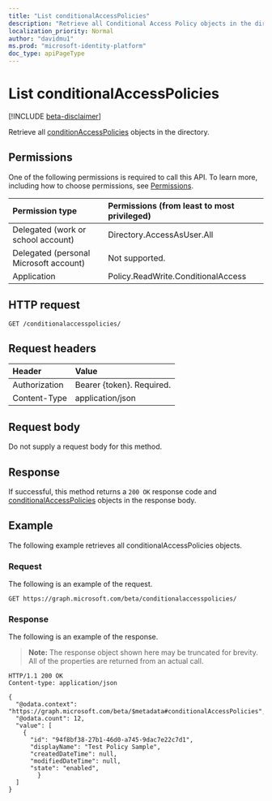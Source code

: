 ```yaml
---
title: "List conditionalAccessPolicies"
description: "Retrieve all Conditional Access Policy objects in the directory."
localization_priority: Normal
author: "davidmu1"
ms.prod: "microsoft-identity-platform"
doc_type: apiPageType
---
```


# List conditionalAccessPolicies

[!INCLUDE [beta-disclaimer](../../includes/beta-disclaimer.md)]

Retrieve all [conditionAccessPolicies](../resources/ConditionalAccessPolicies.md) objects in the directory.

## Permissions

One of the following permissions is required to call this API. To learn more, including how to choose permissions, see [Permissions](/graph/permissions-reference).

|Permission type | Permissions (from least to most privileged) |
|:-------------- |:------------------------------------------- |
| Delegated (work or school account) | Directory.AccessAsUser.All	|
| Delegated (personal Microsoft account) | Not supported. |
| Application | Policy.ReadWrite.ConditionalAccess |

## HTTP request

<!-- { "blockType": "ignored" } -->
```http
GET /conditionalaccesspolicies/
```

## Request headers

| Header | Value |
|:------ |:----- |
| Authorization  | Bearer {token}. Required. |
| Content-Type  | application/json |

## Request body

Do not supply a request body for this method.

## Response

If successful, this method returns a `200 OK` response code and [conditionalAccessPolicies](../resources/conditionalaccesspolicies.md) objects in the response body.

## Example

The following example retrieves all conditionalAccessPolicies objects.

### Request

The following is an example of the request.

```http
GET https://graph.microsoft.com/beta/conditionalaccesspolicies/
```

### Response

The following is an example of the response. 

> **Note:** The response object shown here may be truncated for brevity. All of the properties are returned from an actual call.

```http
HTTP/1.1 200 OK
Content-type: application/json
  
{
  "@odata.context": "https://graph.microsoft.com/beta/$metadata#conditionalAccessPolicies",
  "@odata.count": 12,
  "value": [
    {
      "id": "94f8bf38-27b1-46d0-a745-9dac7e22c7d1",
      "displayName": "Test Policy Sample",
      "createdDateTime": null,
      "modifiedDateTime": null,
      "state": "enabled",
		}
  ]
}
```

<!-- uuid: 8fcb5dbc-d5aa-4681-8e31-b001d5168d79
2015-10-25 14:57:30 UTC -->
<!--
{
  "type": "#page.annotation",
  "description": "List conditionalAccessPolicies",
  "keywords": "",
  "section": "documentation",
  "tocPath": "",
  "suppressions": [
  ]
}
-->
